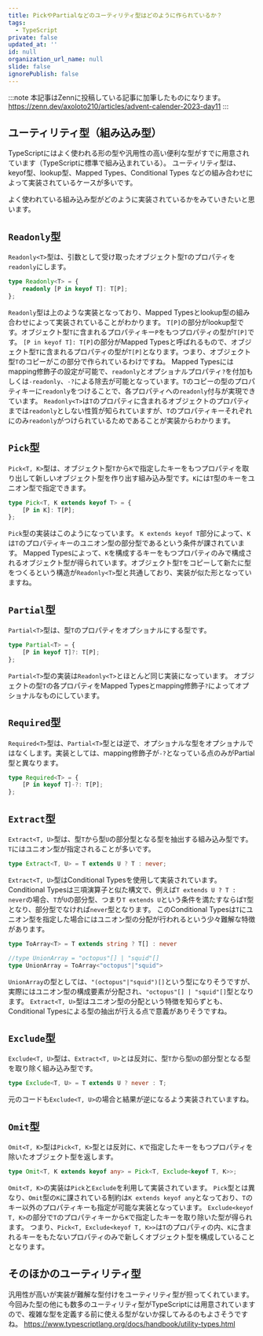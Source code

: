 ```yaml
---
title: PickやPartialなどのユーティリティ型はどのように作られているか？
tags:
  - TypeScript
private: false
updated_at: ''
id: null
organization_url_name: null
slide: false
ignorePublish: false
---
```

:::note
本記事はZennに投稿している記事に加筆したものになります。
https://zenn.dev/axoloto210/articles/advent-calender-2023-day11
:::

## ユーティリティ型（組み込み型）
TypeScriptにはよく使われる形の型や汎用性の高い便利な型がすでに用意されています（TypeScriptに標準で組み込まれている）。
ユーティリティ型は、keyof型、lookup型、Mapped Types、Conditional Types などの組み合わせによって実装されているケースが多いです。

よく使われている組み込み型がどのように実装されているかをみていきたいと思います。

## `Readonly`型
`Readonly<T>`型は、引数として受け取ったオブジェクト型`T`のプロパティを`readonly`にします。
```ts
type Readonly<T> = {
    readonly [P in keyof T]: T[P];
};
```
`Readonly`型は上のような実装となっており、Mapped Typesとlookup型の組み合わせによって実装されていることがわかります。
`T[P]`の部分がlookup型です。オブジェクト型`T`に含まれるプロパティキー`P`をもつプロパティの型が`T[P]`です。
`[P in keyof T]: T[P]`の部分がMapped Typesと呼ばれるもので、オブジェクト型`T`に含まれるプロパティの型が`T[P]`となります。つまり、オブジェクト型`T`のコピーがこの部分で作られているわけですね。
Mapped Typesにはmapping修飾子の設定が可能で、`readonly`とオプショナルプロパティ`?`を付加もしくは`-readonly`、`-?`による除去が可能となっています。`T`のコピーの型のプロパティキーに`readonly`をつけることで、各プロパティへの`readonly`付与が実現できています。
`Readonly<T>`は`T`のプロパティに含まれるオブジェクトのプロパティまでは`readonly`としない性質が知られていますが、`T`のプロパティキーそれぞれにのみ`readonly`がつけられているためであることが実装からわかります。

## `Pick`型
`Pick<T, K>`型は、オブジェクト型`T`から`K`で指定したキーをもつプロパティを取り出して新しいオブジェクト型を作り出す組み込み型です。`K`には`T`型のキーをユニオン型で指定できます。
```ts
type Pick<T, K extends keyof T> = {
    [P in K]: T[P];
};
```
`Pick`型の実装はこのようになっています。
`K extends keyof T`部分によって、`K`は`T`のプロパティキーのユニオン型の部分型であるという条件が課されています。
Mapped Typesによって、`K`を構成するキーをもつプロパティのみで構成されるオブジェクト型が得られています。オブジェクト型`T`をコピーして新たに型をつくるという構造が`Readonly<T>`型と共通しており、実装が似た形となっていますね。

## `Partial`型
`Partial<T>`型は、型`T`のプロパティをオプショナルにする型です。
```ts
type Partial<T> = {
    [P in keyof T]?: T[P];
};
```
`Partial<T>`型の実装は`Readonly<T>`とほとんど同じ実装になっています。
オブジェクトの型`T`の各プロパティをMapped Typesとmapping修飾子`?`によってオプショナルなものにしています。

## `Required`型
`Required<T>`型は、`Partial<T>`型とは逆で、オプショナルな型をオプショナルではなくします。実装としては、mapping修飾子が`-?`となっている点のみがPartial型と異なります。
```ts
type Required<T> = {
    [P in keyof T]-?: T[P];
};
```
## `Extract`型
`Extract<T, U>`型は、型`T`から型`U`の部分型となる型を抽出する組み込み型です。`T`にはユニオン型が指定されることが多いです。
```ts
type Extract<T, U> = T extends U ? T : never;
```
`Extract<T, U>`型はConditional Typesを使用して実装されています。
Conditional Typesは三項演算子と似た構文で、例えば`T extends U ? T : never`の場合、`T`が`U`の部分型、つまり`T extends U`という条件を満たすならば`T`型となり、部分型でなければ`never`型となります。
このConditional Typesは`T`にユニオン型を指定した場合にはユニオン型の分配が行われるという少々難解な特徴があります。
```ts
type ToArray<T> = T extends string ? T[] : never

//type UnionArray = "octopus"[] | "squid"[]
type UnionArray = ToArray<"octopus"|"squid"> 
```
`UnionArray`の型としては、`"(octopus"|"squid")[]`という型になりそうですが、実際にはユニオン型の構成要素が分配され、`"octopus"[] | "squid"[]`型となります。
`Extract<T, U>`型はユニオン型の分配という特徴を知らずとも、Conditional Typesによる型の抽出が行える点で意義がありそうですね。

## `Exclude`型
`Exclude<T, U>`型は、`Extract<T, U>`とは反対に、型`T`から型`U`の部分型となる型を取り除く組み込み型です。
```ts
type Exclude<T, U> = T extends U ? never : T;
```
元のコードも`Exclude<T, U>`の場合と結果が逆になるよう実装されていますね。

## `Omit`型
`Omit<T, K>`型は`Pick<T, K>`型とは反対に、`K`で指定したキーをもつプロパティを除いたオブジェクト型を返します。
```ts
type Omit<T, K extends keyof any> = Pick<T, Exclude<keyof T, K>>;
```
`Omit<T, K>`の実装は`Pick`と`Exclude`を利用して実装されています。
`Pick`型とは異なり、`Omit`型の`K`に課されている制約は`K extends keyof any`となっており、`T`のキー以外のプロパティキーも指定が可能な実装となっています。
`Exclude<keyof T, K>`の部分で`T`のプロパティキーから`K`で指定したキーを取り除いた型が得られます。
つまり、`Pick<T, Exclude<keyof T, K>>`は`T`のプロパティの内、`K`に含まれるキーをもたないプロパティのみで新しくオブジェクト型を構成していることとなります。
## そのほかのユーティリティ型
汎用性が高いが実装が難解な型付けをユーティリティ型が担ってくれています。
今回みた型の他にも数多のユーティリティ型がTypeScriptには用意されていますので、複雑な型を定義する前に使える型がないか探してみるのもよさそうですね。
https://www.typescriptlang.org/docs/handbook/utility-types.html